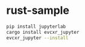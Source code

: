 # rust-sample

```sh
pip install jupyterlab
cargo install evcxr_jupyter
evcxr_jupyter --install
```
